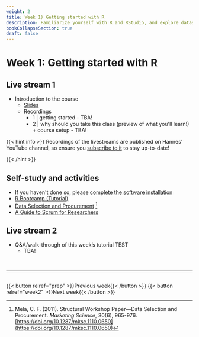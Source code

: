 ```yaml
---
weight: 2
title: Week 1) Getting started with R
description: Familiarize yourself with R and RStudio, and explore datasets.
bookCollapseSection: true
draft: false
---
```


# Week 1: Getting started with R

<!--__Obtain business and data understanding, and explore data in R__-->

## Live stream 1

- Introduction to the course <!--([re-watch](https://youtu.be/iq88xsSGyTg)))-->
  - [Slides](slides.html)
  - Recordings
    - 1 | getting started - TBA!
    - 2 | why should you take this class (preview of what you'll learn!) + course setup - TBA!

{{< hint info >}}
Recordings of the livestreams are published on Hannes' YouTube channel, so ensure you [subscribe to it](http://www.youtube.com/c/hannesdatta?sub_confirmation=1) to stay up-to-date!

{{< /hint >}}

<!--## Kick-starting your week
- Watch [the energizer for the week](https://youtu.be/2xc6a2BCEAQ) on YouTube!
00->
-->

## Self-study and activities
- If you haven't done so, please [complete the software installation](../../../docs/tutorials/software-installation/_index.md)
- [R Bootcamp (Tutorial)](docs/tutorials/r-bootcamp)
- [Data Selection and Procurement](https://doi.org/10.1287/mksc.1110.0650) [^1]
- [A Guide to Scrum for Researchers](https://tilburgsciencehub.com/learn/scrum)

<!--
- [Data exploration with R and RMarkdown (Tutorial and Data Challenge 1)](docs/tutorials/data-exploration-in-r)
- [Data Selection and Procurement](https://doi.org/10.1287/mksc.1110.0650) [^1]
<!--- Demo clips on efficiency gains <!-- (2-minute clips); or podcasts-->

## Live stream 2
- Q&A/walk-through of this week’s tutorial TEST
  - TBA!



[^1]: Mela, C. F. (2011). Structural Workshop Paper—Data Selection and Procurement. *Marketing Science*, 30(6), 965-976. [https://doi.org/10.1287/mksc.1110.0650](https://doi.org/10.1287/mksc.1110.0650)

<!--
- [Activity to explore new data](activity.md)
- Q&A on Data Challenge #1

[^1]: Mela, C. F. (2011). Structural Workshop Paper—Data Selection and Procurement. *Marketing Science*, 30(6), 965-976. [https://doi.org/10.1287/mksc.1110.0650](https://doi.org/10.1287/mksc.1110.0650)

<!--

Meetup
- Introduction to the course *live*
  - Course objectives and practical arrangements
  - Workflow overview
  - Relevance of workflow management
-->
<!--  - Any remaining questions, please post them by DEADLINE on XXXX-->

<!--
- Reading: Web scraping workflow

- Self-study
  - Readings
    - Web scraping article Hannes/Johannes/Abhi/Andrew
    - Ethics in scraping and APIs

  - Video: Assessing research fit of web scraping and APIs [recorded]


- Self study
  - sdasd
    - data enrichment (e.g., ML APIs)
    - data collection and intelligence (e.g., search; chartmetric)
    - market research (e.g., pricewatch)

-->




<!-- Hybrid teams
-->

<!--(Module 1b: Legality and Terms of Use
paper? advice?))-->

<br>

---
<br>
{{< button relref="prep" >}}Previous week{{< /button >}}
{{< button relref="week2" >}}Next week{{< /button >}}
